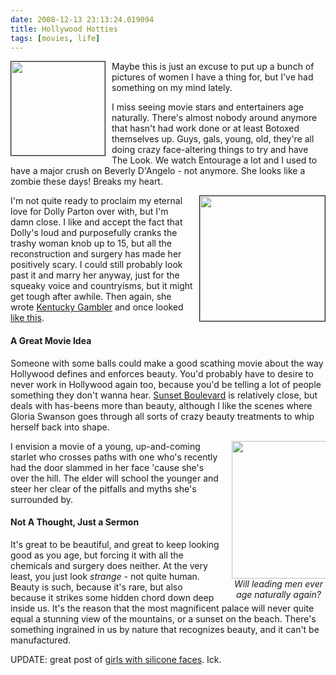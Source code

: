 ```yaml
---
date: 2008-12-13 23:13:24.019094
title: Hollywood Hotties
tags: [movies, life]
---
```

<a href="/images/blog/beverly-dangelo.jpg"><img height="150" border="1" src="/images/blog/beverly-dangelo.jpg" style="float:left;margin-right:10px" /></a> Maybe this is just an excuse to put up a bunch of pictures of women I have a thing for, but I've had something on my mind lately. <p>I miss seeing movie stars and entertainers age naturally. There's almost nobody around anymore that hasn't had work done or at least Botoxed themselves up. Guys, gals, young, old, they're all doing crazy face-altering things to try and have The Look. We watch Entourage a lot and I used to have a major crush on Beverly D'Angelo - not anymore. She looks like a zombie these days! Breaks my heart.</p> <a href="/images/blog/dolly.jpg"><img height="200" border="1" src="/images/blog/dolly.jpg" style="float:right;margin-left:10px" /></a> <p>I'm not quite ready to proclaim my eternal love for Dolly Parton over with, but I'm damn close. I like and accept the fact that Dolly's loud and purposefully cranks the trashy woman knob up to 15, but all the reconstruction and surgery has made her positively scary. I could still probably look past it and marry her anyway, just for the squeaky voice and countryisms, but it might get tough after awhile. Then again, she wrote <a href="http://www.amazon.com/gp/product/B000ULCVSI?ie=UTF8&tag=slipangleorg-20&link_code=as3&camp=211189&creative=373489&creativeASIN=B000ULCVSI">Kentucky Gambler</a> and once looked <a href="/images/blog/dolly-old.jpg">like this</a>.</p> <h4>A Great Movie Idea</h4> <p>Someone with some balls could make a good scathing movie about the way Hollywood defines and enforces beauty. You'd probably have to desire to never work in Hollywood again too, because you'd be telling a lot of people something they don't wanna hear. <a href="http://www.imdb.com/title/tt0043014/">Sunset Boulevard</a> is relatively close, but deals with has-beens more than beauty, although I like the scenes where Gloria Swanson goes through all sorts of crazy beauty treatments to whip herself back into shape.</p> <div style="font-style:italic;text-align:center;float:right;margin-left:20px;width:150px"> <img src="/images/blog/jimmystewart.jpg" height="220" /><br />Will leading men ever age naturally again? </div> <p>I envision a movie of a young, up-and-coming starlet who crosses paths with one who's recently had the door slammed in her face 'cause she's over the hill. The elder will school the younger and steer her clear of the pitfalls and myths she's surrounded by.</p> <h4>Not A Thought, Just a Sermon</h4> <p>It's great to be beautiful, and great to keep looking good as you age, but forcing it with all the chemicals and surgery does neither. At the very least, you just look <i>strange</i> - not quite human. Beauty is such, because it's rare, but also because it strikes some hidden chord down deep inside us. It's the reason that the most magnificent palace will never quite equal a stunning view of the mountains, or a sunset on the beach. There's something ingrained in us by nature that recognizes beauty, and it can't be manufactured.</p> UPDATE: great post of <a href="http://dilidoo.com/2009/01/26/girls_with_silicone_faces_47_pics.html">girls with silicone faces</a>. Ick.